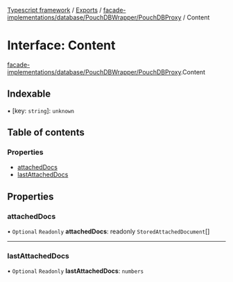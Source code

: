 [Typescript framework](../index.md) / [Exports](../modules.md) / [facade-implementations/database/PouchDBWrapper/PouchDBProxy](../modules/facade_implementations_database_PouchDBWrapper_PouchDBProxy.md) / Content

# Interface: Content

[facade-implementations/database/PouchDBWrapper/PouchDBProxy](../modules/facade_implementations_database_PouchDBWrapper_PouchDBProxy.md).Content

## Indexable

▪ [key: `string`]: `unknown`

## Table of contents

### Properties

- [attachedDocs](facade_implementations_database_PouchDBWrapper_PouchDBProxy.Content.md#attacheddocs)
- [lastAttachedDocs](facade_implementations_database_PouchDBWrapper_PouchDBProxy.Content.md#lastattacheddocs)

## Properties

### attachedDocs

• `Optional` `Readonly` **attachedDocs**: readonly `StoredAttachedDocument`[]

___

### lastAttachedDocs

• `Optional` `Readonly` **lastAttachedDocs**: `numbers`
